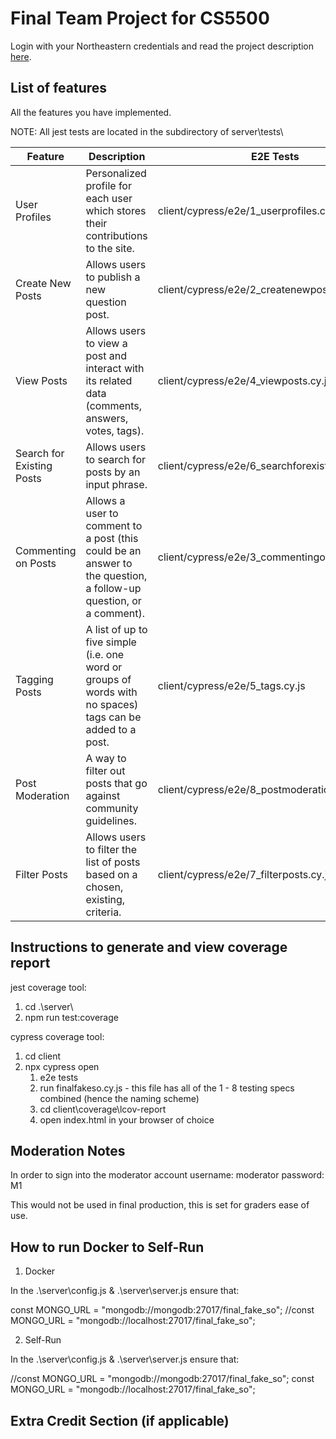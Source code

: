 
# Final Team Project for CS5500

Login with your Northeastern credentials and read the project description [here](https://drive.google.com/file/d/1dYVK6U2OV5zou45EL_9B8v2hQgrX-Kce/view?usp=sharing).

## List of features

All the features you have implemented. 


NOTE: All jest tests are located in the subdirectory of server\tests\

| Feature                           | Description                                                                                                       | E2E Tests                                         | Component Tests                              | Jest Tests                                                                                |
|-----------------------------------|-------------------------------------------------------------------------------------------------------------------|---------------------------------------------------|----------------------------------------------|-------------------------------------------------------------------------------------------|
| User Profiles                     | Personalized profile for each user which stores their contributions to the site.                                  | client/cypress/e2e/1_userprofiles.cy.js           | client/cypress/component/user_profile.cy.js  | userControllertest.test.js                                                                 |
| Create New Posts                  | Allows users to publish a new question post.                                                                      | client/cypress/e2e/2_createnewpost.cy.js          | client/cypress/component/new_question.cy.js  | questionControllertest.test.js                                                             |
| View Posts                        | Allows users to view a post and interact with its related data (comments, answers, votes, tags).                  | client/cypress/e2e/4_viewposts.cy.js              | client/cypress/component/question_page.cy.js | questionControllertest.test.js                                                             |
| Search for Existing Posts         | Allows users to search for posts by an input phrase.                                                              | client/cypress/e2e/6_searchforexistingposts.cy.js | client/cypress/component/header.cy.js        | question.test.js                                                                           |
| Commenting on Posts               | Allows a user to comment to a post (this could be an answer to the question, a follow-up question, or a comment). | client/cypress/e2e/3_commentingonposts.cy.js      | client/cypress/component/new_answer.cy.js    | answerControllertest.test.js                                                               |
| Tagging Posts                     | A list of up to five simple (i.e. one word or groups of words with no spaces) tags can be added to a post.        | client/cypress/e2e/5_tags.cy.js                   | client/cypress/component/tag_page.cy.js      | tags.test.js                                                                               |
| Post Moderation                   | A way to filter out posts that go against community guidelines.                                                   | client/cypress/e2e/8_postmoderation.cy.js         | n/a                                          | userControllertest.test.js & questionControllertest.test.js & answerControllertest.test.js |
| Filter Posts                      | Allows users to filter the list of posts based on a chosen, existing, criteria.                                   | client/cypress/e2e/7_filterposts.cy.js            | n/a                                          | question.test.js                                                                           |



## Instructions to generate and view coverage report 

jest coverage tool:
1. cd .\server\
2. npm run test:coverage

cypress coverage tool:
1. cd client
2. npx cypress open
   1. e2e tests
   2. run finalfakeso.cy.js - this file has all of the 1 - 8 testing specs combined (hence the naming scheme)
   3. cd client\coverage\lcov-report
   4. open index.html in your browser of choice

## Moderation Notes
In order to sign into the moderator account 
username: moderator
password: M1

This would not be used in final production, this is set for graders ease of use.

## How to run Docker to Self-Run

1. Docker

In the .\server\config.js & .\server\server.js ensure that:

const MONGO_URL = "mongodb://mongodb:27017/final_fake_so";
//const MONGO_URL = "mongodb://localhost:27017/final_fake_so";

2. Self-Run

In the .\server\config.js & .\server\server.js ensure that:

//const MONGO_URL = "mongodb://mongodb:27017/final_fake_so";
const MONGO_URL = "mongodb://localhost:27017/final_fake_so";

## Extra Credit Section (if applicable)
